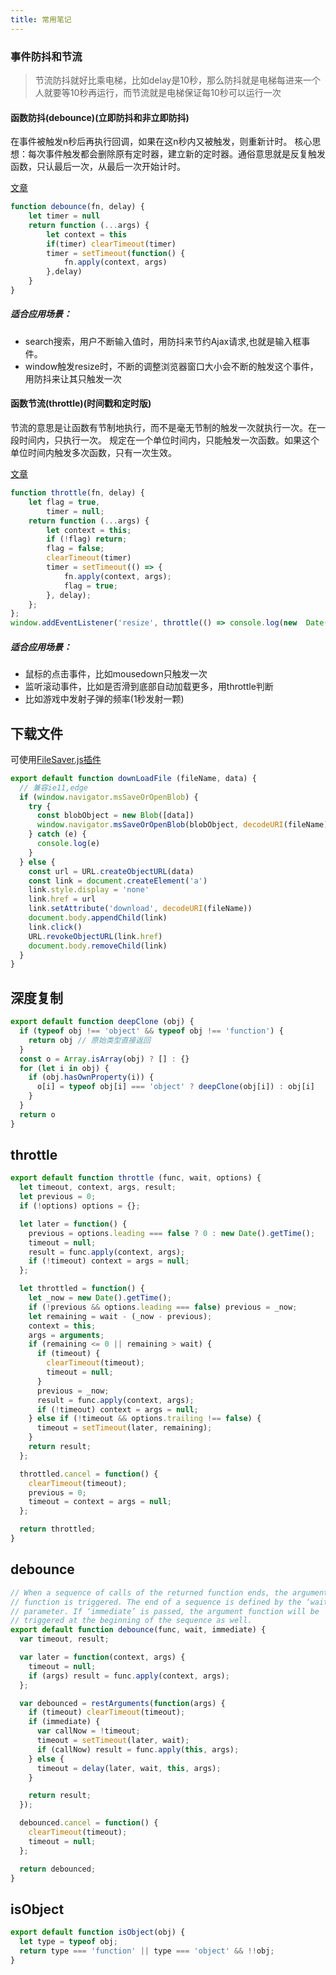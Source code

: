 ```yaml
---
title: 常用笔记
---
```


### 事件防抖和节流
>节流防抖就好比乘电梯，比如delay是10秒，那么防抖就是电梯每进来一个人就要等10秒再运行，而节流就是电梯保证每10秒可以运行一次
#### 函数防抖(debounce)(立即防抖和非立即防抖)
在事件被触发n秒后再执行回调，如果在这n秒内又被触发，则重新计时。
核心思想：每次事件触发都会删除原有定时器，建立新的定时器。通俗意思就是反复触发函数，只认最后一次，从最后一次开始计时。

[文章](https://github.com/mqyqingfeng/Blog/issues/22)
```javascript
function debounce(fn, delay) {
    let timer = null
    return function (...args) {
        let context = this
        if(timer) clearTimeout(timer)
        timer = setTimeout(function() {
            fn.apply(context, args)
        },delay)
    }
}
```
##### 适合应用场景：
- search搜索，用户不断输入值时，用防抖来节约Ajax请求,也就是输入框事件。
- window触发resize时，不断的调整浏览器窗口大小会不断的触发这个事件，用防抖来让其只触发一次

#### 函数节流(throttle)(时间戳和定时版)
节流的意思是让函数有节制地执行，而不是毫无节制的触发一次就执行一次。在一段时间内，只执行一次。
规定在一个单位时间内，只能触发一次函数。如果这个单位时间内触发多次函数，只有一次生效。

[文章](https://github.com/mqyqingfeng/Blog/issues/26)
```javascript
function throttle(fn, delay) {
    let flag = true,
        timer = null;
    return function (...args) {
        let context = this;
        if (!flag) return;
        flag = false;
        clearTimeout(timer)
        timer = setTimeout(() => {
            fn.apply(context, args);
            flag = true;
        }, delay);
    };
};
window.addEventListener('resize', throttle(() => console.log(new  Date().getTime()), 2000))
```
##### 适合应用场景：

- 鼠标的点击事件，比如mousedown只触发一次
- 监听滚动事件，比如是否滑到底部自动加载更多，用throttle判断
- 比如游戏中发射子弹的频率(1秒发射一颗)

## 下载文件
可使用[FileSaver.js插件](https://juejin.cn/post/6901790184841412622)
```javascript
export default function downLoadFile (fileName, data) {
  // 兼容ie11,edge
  if (window.navigator.msSaveOrOpenBlob) {
    try {
      const blobObject = new Blob([data])
      window.navigator.msSaveOrOpenBlob(blobObject, decodeURI(fileName))
    } catch (e) {
      console.log(e)
    }
  } else {
    const url = URL.createObjectURL(data)
    const link = document.createElement('a')
    link.style.display = 'none'
    link.href = url
    link.setAttribute('download', decodeURI(fileName))
    document.body.appendChild(link)
    link.click()
    URL.revokeObjectURL(link.href)
    document.body.removeChild(link)
  }
}
```

## 深度复制
```javascript
export default function deepClone (obj) {
  if (typeof obj !== 'object' && typeof obj !== 'function') {
    return obj // 原始类型直接返回
  }
  const o = Array.isArray(obj) ? [] : {}
  for (let i in obj) {
    if (obj.hasOwnProperty(i)) {
      o[i] = typeof obj[i] === 'object' ? deepClone(obj[i]) : obj[i]
    }
  }
  return o
}
```
## throttle
```javascript
export default function throttle (func, wait, options) {
  let timeout, context, args, result;
  let previous = 0;
  if (!options) options = {};

  let later = function() {
    previous = options.leading === false ? 0 : new Date().getTime();
    timeout = null;
    result = func.apply(context, args);
    if (!timeout) context = args = null;
  };

  let throttled = function() {
    let _now = new Date().getTime();
    if (!previous && options.leading === false) previous = _now;
    let remaining = wait - (_now - previous);
    context = this;
    args = arguments;
    if (remaining <= 0 || remaining > wait) {
      if (timeout) {
        clearTimeout(timeout);
        timeout = null;
      }
      previous = _now;
      result = func.apply(context, args);
      if (!timeout) context = args = null;
    } else if (!timeout && options.trailing !== false) {
      timeout = setTimeout(later, remaining);
    }
    return result;
  };

  throttled.cancel = function() {
    clearTimeout(timeout);
    previous = 0;
    timeout = context = args = null;
  };

  return throttled;
}
```

## debounce
```javascript
// When a sequence of calls of the returned function ends, the argument
// function is triggered. The end of a sequence is defined by the ‘wait’ 
// parameter. If ‘immediate’ is passed, the argument function will be 
// triggered at the beginning of the sequence as well. 
export default function debounce(func, wait, immediate) {
  var timeout, result;

  var later = function(context, args) {
    timeout = null;
    if (args) result = func.apply(context, args);
  };

  var debounced = restArguments(function(args) {
    if (timeout) clearTimeout(timeout);
    if (immediate) {
      var callNow = !timeout;
      timeout = setTimeout(later, wait);
      if (callNow) result = func.apply(this, args);
    } else {
      timeout = delay(later, wait, this, args);
    }

    return result;
  });

  debounced.cancel = function() {
    clearTimeout(timeout);
    timeout = null;
  };

  return debounced;
}
```

## isObject
```javascript
export default function isObject(obj) {
  let type = typeof obj;
  return type === 'function' || type === 'object' && !!obj;
}
```
